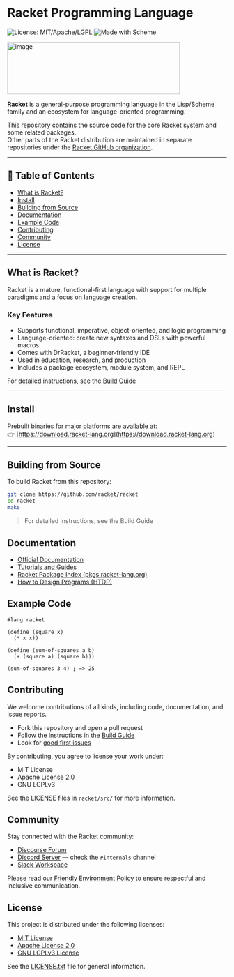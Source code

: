 # Racket Programming Language

![License: MIT/Apache/LGPL](https://img.shields.io/badge/license-MIT%2FApache%2FLGPL-blue)
![Made with Scheme](https://img.shields.io/badge/Made%20with-Scheme-lightgrey?logo=racket)

<img width="396" height="120" alt="image" src="https://github.com/user-attachments/assets/0526b430-699e-488d-9378-7040f8458c72" />

**Racket** is a general-purpose programming language in the Lisp/Scheme family and an ecosystem for language-oriented programming.

This repository contains the source code for the core Racket system and some related packages.  
Other parts of the Racket distribution are maintained in separate repositories under the [Racket GitHub organization](https://github.com/racket).

---

## 📌 Table of Contents 

- [What is Racket?](#what-is-racket)
- [Install](#install)
- [Building from Source](#building-from-source)
- [Documentation](#documentation)
- [Example Code](#example-code)
- [Contributing](#contributing)
- [Community](#community)
- [License](#license)

---

## What is Racket?

Racket is a mature, functional-first language with support for multiple paradigms and a focus on language creation.

### Key Features

- Supports functional, imperative, object-oriented, and logic programming
- Language-oriented: create new syntaxes and DSLs with powerful macros
- Comes with DrRacket, a beginner-friendly IDE
- Used in education, research, and production
- Includes a package ecosystem, module system, and REPL

For detailed instructions, see the [Build Guide](build.md)

---

## Install

Prebuilt binaries for major platforms are available at:  
👉 [https://download.racket-lang.org](https://download.racket-lang.org)

---

## Building from Source

To build Racket from this repository:

```bash
git clone https://github.com/racket/racket
cd racket
make
```
> For detailed instructions, see the Build Guide

## Documentation

- [Official Documentation](https://docs.racket-lang.org)
- [Tutorials and Guides](https://docs.racket-lang.org/#tutorials)
- [Racket Package Index (pkgs.racket-lang.org)](https://pkgs.racket-lang.org)
- [How to Design Programs (HTDP)](https://htdp.org/)

## Example Code

```racket
#lang racket

(define (square x)
  (* x x))

(define (sum-of-squares a b)
  (+ (square a) (square b)))

(sum-of-squares 3 4) ; => 25

```

## Contributing

We welcome contributions of all kinds, including code, documentation, and issue reports.

- Fork this repository and open a pull request
- Follow the instructions in the [Build Guide](build.md#contributing)
- Look for [good first issues](https://github.com/racket/racket/labels/good%20first%20issue)

By contributing, you agree to license your work under:

- MIT License
- Apache License 2.0
- GNU LGPLv3

See the LICENSE files in `racket/src/` for more information.

## Community

Stay connected with the Racket community:

- [Discourse Forum](https://racket.discourse.group/)
- [Discord Server](https://discord.gg/6Zq8sH5) — check the `#internals` channel
- [Slack Workspace](https://racket-slack.herokuapp.com/)

Please read our [Friendly Environment Policy](https://racket-lang.org/friendly.html) to ensure respectful and inclusive communication.

## License

This project is distributed under the following licenses:

- [MIT License](racket/src/LICENSE-MIT.txt)
- [Apache License 2.0](racket/src/LICENSE-APACHE.txt)
- [GNU LGPLv3 License](racket/src/LICENSE-LGPL.txt)

See the [LICENSE.txt](LICENSE.txt) file for general information.


